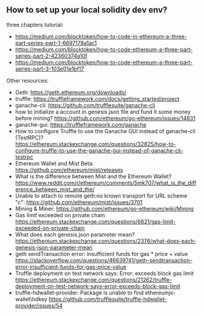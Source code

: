 How to set up your local solidity dev env?
---
three chapters tutorial:
- https://medium.com/blocktoken/how-to-code-in-ethereum-a-three-part-series-part-1-6697178a1ac1
- https://medium.com/blocktoken/how-to-code-ethereum-a-three-part-series-part-2-42360374a10f
- https://medium.com/blocktoken/how-to-code-ethereum-a-three-part-series-part-3-103e01e1bf17

Other resources:
- Geth: https://geth.ethereum.org/downloads/
- truffle: https://truffleframework.com/docs/getting_started/project
- ganache-cli:
https://github.com/trufflesuite/ganache-cli
- how to initialize a account in genesis.json file and fund it some money before mining?
https://github.com/ethereum/go-ethereum/issues/14831
- ganache-gui: https://truffleframework.com/ganache
- How to configure Truffle to use the Ganache GUI instead of ganache-cli (TestRPC)? https://ethereum.stackexchange.com/questions/32825/how-to-configure-truffle-to-use-the-ganache-gui-instead-of-ganache-cli-testrpc
- Ethereum Wallet and Mist Beta:
 https://github.com/ethereum/mist/releases
 - What is the difference between Mist and the Ethereum Wallet?
 https://www.reddit.com/r/ethereum/comments/5mk707/what_is_the_difference_between_mist_and_the/
 - Unable to attach to remote geth:no known transport for URL scheme "c":
 https://github.com/ethereum/mist/issues/3701
 - Mining & Miner:
 https://github.com/ethereum/go-ethereum/wiki/Mining
 - Gas limit exceeded on private chain
 https://ethereum.stackexchange.com/questions/6621/gas-limit-exceeded-on-private-chain
 - What does each genesis.json parameter mean?
 https://ethereum.stackexchange.com/questions/2376/what-does-each-genesis-json-parameter-mean
 - geth sendTransaction error: insufficient funds for gas * price + value
https://stackoverflow.com/questions/46639741/geth-sendtransaction-error-insufficient-funds-for-gas-price-value
- Truffle deployment on test network says: Error: exceeds block gas limit
https://ethereum.stackexchange.com/questions/21262/truffle-deployment-on-test-network-says-error-exceeds-block-gas-limit
- truffle-hdwallet-provider: Package is unable to find ethereumjs-wallet\hdkey
https://github.com/trufflesuite/truffle-hdwallet-provider/issues/54